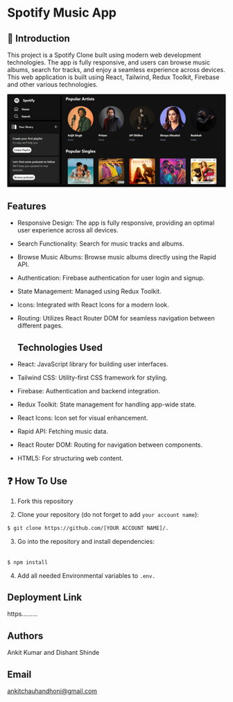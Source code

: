 # Spotify Music App

## 🙌 Introduction

This project is a Spotify Clone built using modern web development technologies. The app is fully responsive, and users can browse music albums, search for tracks, and enjoy a seamless experience across devices. This web application is built using React, Tailwind, Redux Toolkit, Firebase and other various technologies.

![Alt text](public/images/Spotify_readme.png)


## Features
- Responsive Design: The app is fully responsive, providing an optimal user experience across all devices.
- Search Functionality: Search for music tracks and albums.
- Browse Music Albums: Browse music albums directly using the Rapid API.
- Authentication: Firebase authentication for user login and signup.
- State Management: Managed using Redux Toolkit.
- Icons: Integrated with React Icons for a modern look.
- Routing: Utilizes React Router DOM for seamless navigation between different pages.

  ## Technologies Used
- React: JavaScript library for building user interfaces.
- Tailwind CSS: Utility-first CSS framework for styling.
- Firebase: Authentication and backend integration.
- Redux Toolkit: State management for handling app-wide state.
- React Icons: Icon set for visual enhancement.
- Rapid API: Fetching music data.
- React Router DOM: Routing for navigation between components.
- HTML5: For structuring web content.

## ❓ How To Use
1. Fork this repository

2. Clone your repository (do not forget to add `your account name`):
```bash
$ git clone https://github.com/[YOUR ACCOUNT NAME]/.
```

3. Go into the repository and install dependencies:
```bash

$ npm install
```
4. Add all needed Environmental variables to `.env.`

## Deployment Link
https.........

## Authors
Ankit Kumar and Dishant Shinde

## Email
ankitchauhandhoni@gmail.com
